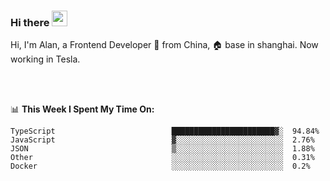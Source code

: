 ### Hi there <img src="https://media.giphy.com/media/hvRJCLFzcasrR4ia7z/giphy.gif" width="25px">

<!-- ![visitors](https://visitor-badge.glitch.me/badge?page_id=dislfyer.dislfyer) -->

Hi, I'm Alan, a Frontend Developer 🚀 from China, 🏠 base in shanghai. Now working in Tesla.

<br/>
<br/>

📊 **This Week I Spent My Time On:**


<!--START_SECTION:waka-->

```text
TypeScript                          ███████████████████████▓░  94.84%
JavaScript                          ▓░░░░░░░░░░░░░░░░░░░░░░░░  2.76%
JSON                                ▒░░░░░░░░░░░░░░░░░░░░░░░░  1.88%
Other                               ░░░░░░░░░░░░░░░░░░░░░░░░░  0.31%
Docker                              ░░░░░░░░░░░░░░░░░░░░░░░░░  0.2%
```

<!--END_SECTION:waka-->

<!--
**About Me:**
 -->
